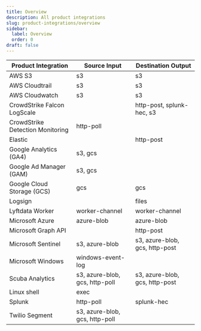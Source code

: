```yaml
---
title: Overview
description: All product integrations
slug: product-integrations/overview
sidebar:
  label: Overview
  order: 0
draft: false
---
```


| Product Integration              | Source Input                   | Destination Output             |
| -------------------------------- | ------------------------------ | ------------------------------ |
| AWS S3                           | s3                             | s3                             |
| AWS Cloudtrail                   | s3                             | s3                             |
| AWS Cloudwatch                   | s3                             | s3                             |
| CrowdStrike Falcon LogScale      |                                | http-post, splunk-hec, s3      |
| CrowdStrike Detection Monitoring | http-poll                      |                                |
| Elastic                          |                                | http-post                      |
| Google Analytics (GA4)           | s3, gcs                        |                                |
| Google Ad Manager (GAM)          | s3, gcs                        |                                |
| Google Cloud Storage (GCS)       | gcs                            | gcs                            |
| Logsign                          |                                | files                          |
| Lyftdata Worker                  | worker-channel                 | worker-channel                 |
| Microsoft Azure                  | azure-blob                     | azure-blob                     |
| Microsoft Graph API              |                                | http-post                      |
| Microsoft Sentinel               | s3, azure-blob                 | s3, azure-blob, gcs, http-post |
| Microsoft Windows                | windows-event-log              |                                |
| Scuba Analytics                  | s3, azure-blob, gcs, http-poll | s3, azure-blob, gcs, http-post |
| Linux shell                      | exec                           |                                |
| Splunk                           | http-poll                      | splunk-hec                     |
| Twilio Segment                   | s3, azure-blob, gcs, http-poll |                                |
